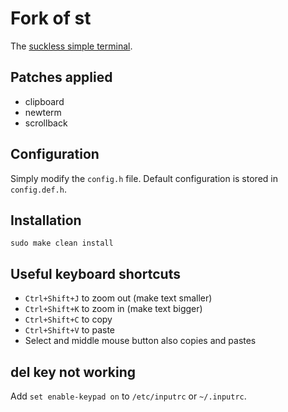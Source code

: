 # Fork of st

The [suckless simple terminal](https://st.suckless.org/). 

## Patches applied

+ clipboard 
+ newterm
+ scrollback 

## Configuration

Simply modify the `config.h` file. 
Default configuration is stored in `config.def.h`.

## Installation

```
sudo make clean install
```

## Useful keyboard shortcuts

+ `Ctrl+Shift+J` to zoom out (make text smaller)
+ `Ctrl+Shift+K` to zoom in (make text bigger)
+ `Ctrl+Shift+C` to copy
+ `Ctrl+Shift+V` to paste
+ Select and middle mouse button also copies and pastes

## del key not working
Add `set enable-keypad on` to `/etc/inputrc` or `~/.inputrc`.
